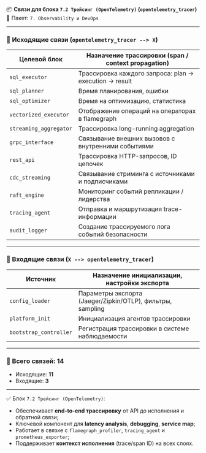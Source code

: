 📦 **Связи для блока `7.2 Трейсинг (OpenTelemetry)` (`opentelemetry_tracer`)**
📁 Пакет: `7. Observability и DevOps`

---

### 🔻 Исходящие связи (`opentelemetry_tracer --> X`)

| Целевой блок           | Назначение трассировки (span / context propagation)    |
| ---------------------- | ------------------------------------------------------ |
| `sql_executor`         | Трассировка каждого запроса: plan → execution → result |
| `sql_planner`          | Время планирования, ошибки                             |
| `sql_optimizer`        | Время на оптимизацию, статистика                       |
| `vectorized_executor`  | Отображение операций на операторах в flamegraph        |
| `streaming_aggregator` | Трассировка long-running aggregation                   |
| `grpc_interface`       | Связывание внешних вызовов с внутренними событиями     |
| `rest_api`             | Трассировка HTTP-запросов, ID цепочек                  |
| `cdc_streaming`        | Связывание стриминга с источниками и подписчиками      |
| `raft_engine`          | Мониторинг событий репликации / лидерства              |
| `tracing_agent`        | Отправка и маршрутизация trace-информации              |
| `audit_logger`         | Создание трассируемого лога событий безопасности       |

---

### 🔺 Входящие связи (`X --> opentelemetry_tracer`)

| Источник               | Назначение инициализации, настройки экспорта               |
| ---------------------- | ---------------------------------------------------------- |
| `config_loader`        | Параметры экспорта (Jaeger/Zipkin/OTLP), фильтры, sampling |
| `platform_init`        | Инициализация агентов трассировки                          |
| `bootstrap_controller` | Регистрация трассировки в системе наблюдаемости            |

---

### 🧩 Всего связей: **14**

* Исходящие: **11**
* Входящие: **3**

---

✅ Блок `7.2 Трейсинг (OpenTelemetry)`:

* Обеспечивает **end-to-end трассировку** от API до исполнения и обратной связи;
* Ключевой компонент для **latency analysis**, **debugging**, **service map**;
* Работает в связке с `flamegraph_profiler`, `tracing_agent` и `prometheus_exporter`;
* Поддерживает **контекст исполнения** (trace/span ID) на всех слоях.
